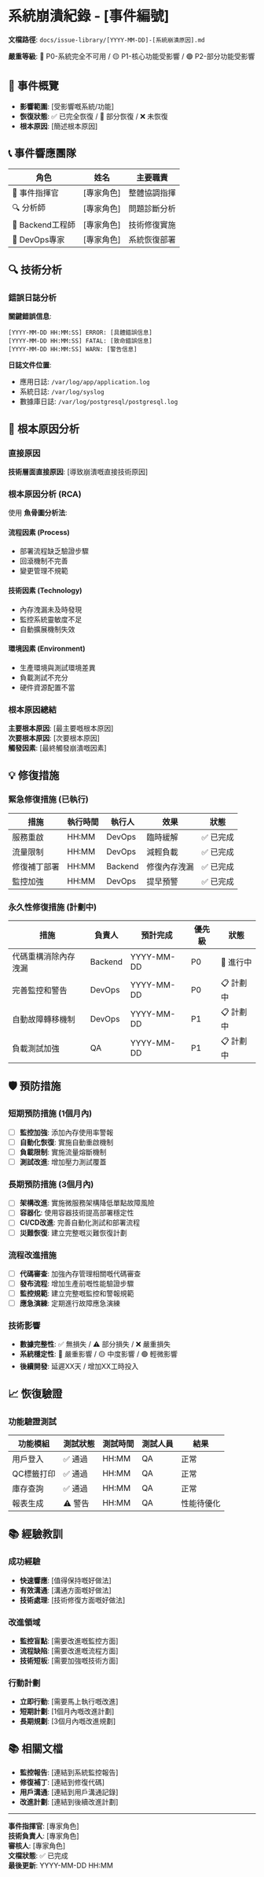# 系統崩潰紀錄 - [事件編號]

**文檔路徑**: `docs/issue-library/[YYYY-MM-DD]-[系統崩潰原因].md`

**嚴重等級**: 🔴 P0-系統完全不可用 / 🟡 P1-核心功能受影響 / 🟢 P2-部分功能受影響

## 🚨 事件概覽
- **影響範圍**: [受影響嘅系統/功能]
- **恢復狀態**: ✅ 已完全恢復 / 🔄 部分恢復 / ❌ 未恢復
- **根本原因**: [簡述根本原因]

## 📞 事件響應團隊
| 角色 | 姓名 | 主要職責 |
|------|------|----------|
| 🚨 事件指揮官 | [專家角色] | 整體協調指揮 |
| 🔍 分析師 | [專家角色] | 問題診斷分析 |
| 👷 Backend工程師 | [專家角色] | 技術修復實施 |
| 🚀 DevOps專家 | [專家角色] | 系統恢復部署 |


## 🔍 技術分析

### 錯誤日誌分析
**關鍵錯誤信息**:
```
[YYYY-MM-DD HH:MM:SS] ERROR: [具體錯誤信息]
[YYYY-MM-DD HH:MM:SS] FATAL: [致命錯誤信息]
[YYYY-MM-DD HH:MM:SS] WARN: [警告信息]
```

**日誌文件位置**:
- 應用日誌: `/var/log/app/application.log`
- 系統日誌: `/var/log/syslog`
- 數據庫日誌: `/var/log/postgresql/postgresql.log`


## 🎯 根本原因分析

### 直接原因
**技術層面直接原因**: [導致崩潰嘅直接技術原因]

### 根本原因分析 (RCA)
使用 **魚骨圖分析法**:

#### 流程因素 (Process)
- 部署流程缺乏驗證步驟
- 回滾機制不完善
- 變更管理不規範

#### 技術因素 (Technology)
- 內存洩漏未及時發現
- 監控系統靈敏度不足
- 自動擴展機制失效

#### 環境因素 (Environment)
- 生產環境與測試環境差異
- 負載測試不充分
- 硬件資源配置不當

### 根本原因總結
**主要根本原因**: [最主要嘅根本原因]  
**次要根本原因**: [次要根本原因]  
**觸發因素**: [最終觸發崩潰嘅因素]

## 💡 修復措施

### 緊急修復措施 (已執行)
| 措施 | 執行時間 | 執行人 | 效果 | 狀態 |
|------|----------|--------|------|------|
| 服務重啟 | HH:MM | DevOps | 臨時緩解 | ✅ 已完成 |
| 流量限制 | HH:MM | DevOps | 減輕負載 | ✅ 已完成 |
| 修復補丁部署 | HH:MM | Backend | 修復內存洩漏 | ✅ 已完成 |
| 監控加強 | HH:MM | DevOps | 提早預警 | ✅ 已完成 |

### 永久性修復措施 (計劃中)
| 措施 | 負責人 | 預計完成 | 優先級 | 狀態 |
|------|--------|----------|--------|------|
| 代碼重構消除內存洩漏 | Backend | YYYY-MM-DD | P0 | 🔄 進行中 |
| 完善監控和警告 | DevOps | YYYY-MM-DD | P0 | 📋 計劃中 |
| 自動故障轉移機制 | DevOps | YYYY-MM-DD | P1 | 📋 計劃中 |
| 負載測試加強 | QA | YYYY-MM-DD | P1 | 📋 計劃中 |

## 🛡️ 預防措施

### 短期預防措施 (1個月內)
- [ ] **監控加強**: 添加內存使用率警報
- [ ] **自動化恢復**: 實施自動重啟機制  
- [ ] **負載限制**: 實施流量熔斷機制
- [ ] **測試改進**: 增加壓力測試覆蓋

### 長期預防措施 (3個月內)
- [ ] **架構改進**: 實施微服務架構降低單點故障風險
- [ ] **容器化**: 使用容器技術提高部署穩定性
- [ ] **CI/CD改進**: 完善自動化測試和部署流程
- [ ] **災難恢復**: 建立完整嘅災難恢復計劃

### 流程改進措施
- [ ] **代碼審查**: 加強內存管理相關嘅代碼審查
- [ ] **發布流程**: 增加生產前嘅性能驗證步驟
- [ ] **監控規範**: 建立完整嘅監控和警報規範
- [ ] **應急演練**: 定期進行故障應急演練

### 技術影響
- **數據完整性**: ✅ 無損失 / ⚠️ 部分損失 / ❌ 嚴重損失
- **系統穩定性**: 🔴 嚴重影響 / 🟡 中度影響 / 🟢 輕微影響
- **後續開發**: 延遲XX天 / 增加XX工時投入

## 📈 恢復驗證

### 功能驗證測試
| 功能模組 | 測試狀態 | 測試時間 | 測試人員 | 結果 |
|---------|---------|----------|----------|------|
| 用戶登入 | ✅ 通過 | HH:MM | QA | 正常 |
| QC標籤打印 | ✅ 通過 | HH:MM | QA | 正常 |
| 庫存查詢 | ✅ 通過 | HH:MM | QA | 正常 |
| 報表生成 | ⚠️ 警告 | HH:MM | QA | 性能待優化 |


## 📚 經驗教訓

### 成功經驗
- **快速響應**: [值得保持嘅好做法]
- **有效溝通**: [溝通方面嘅好做法]
- **技術處理**: [技術修復方面嘅好做法]

### 改進領域
- **監控盲點**: [需要改進嘅監控方面]
- **流程缺陷**: [需要改進嘅流程方面]
- **技術短板**: [需要加強嘅技術方面]

### 行動計劃
- **立即行動**: [需要馬上執行嘅改進]
- **短期計劃**: [1個月內嘅改進計劃]
- **長期規劃**: [3個月內嘅改進規劃]

## 📚 相關文檔
- **監控報告**: [連結到系統監控報告]
- **修復補丁**: [連結到修復代碼]
- **用戶溝通**: [連結到用戶溝通記錄]
- **改進計劃**: [連結到後續改進計劃]

---
**事件指揮官**: [專家角色]  
**技術負責人**: [專家角色]  
**審核人**: [專家角色]  
**文檔狀態**: ✅ 已完成  
**最後更新**: YYYY-MM-DD HH:MM